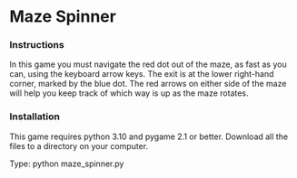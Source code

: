 # Maze Spinner

### Instructions
In this game you must navigate the red dot out of the maze, 
as fast as you can, using the keyboard arrow keys.
The exit is at the lower right-hand corner, marked by the blue dot. 
The red arrows on either side of the maze will help you 
keep track of which way is up as the maze rotates.

### Installation
This game requires python 3.10 and pygame 2.1 or better.
Download all the files to a directory on your computer.

Type: python maze_spinner.py
